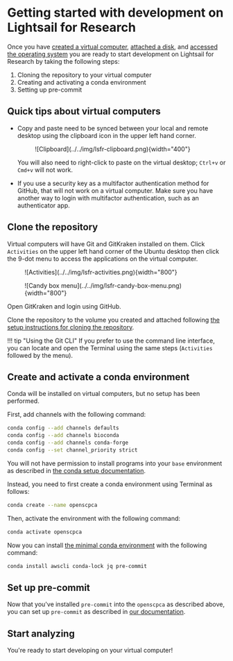 # Getting started with development on Lightsail for Research

Once you have [created a virtual computer](creating-vcs.md), [attached a disk](working-with-volumes.md), and [accessed the operating system](creating-vcs.md#how-to-access-a-virtual-computer) you are ready to start development on Lightsail for Research by taking the following steps:

1. Cloning the repository to your virtual computer
2. Creating and activating a conda environment
3. Setting up pre-commit

## Quick tips about virtual computers

- Copy and paste need to be synced between your local and remote desktop using the clipboard icon in the upper left hand corner.

    <figure markdown="span">
        ![Clipboard](../../img/lsfr-clipboard.png){width="400"}
    </figure>

    You will also need to right-click to paste on the virtual desktop; `Ctrl+v` or `Cmd+v` will not work.

- If you use a security key as a multifactor authentication method for GitHub, that will not work on a virtual computer.
Make sure you have another way to login with multifactor authentication, such as an authenticator app.

## Clone the repository

Virtual computers will have Git and GitKraken installed on them.
Click `Activities` on the upper left hand corner of the Ubuntu desktop then click the 9-dot menu to access the applications on the virtual computer.

<figure markdown="span">
    ![Activities](../../img/lsfr-activities.png){width="800"}
</figure>

<figure markdown="span">
    ![Candy box menu](../../img/lsfr-candy-box-menu.png){width="800"}
</figure>

Open GitKraken and login using GitHub.

Clone the repository to the volume you created and attached following [the setup instructions for cloning the repository](../../technical-setup/clone-the-repo.md#clone-your-forked-repository).

!!! tip "Using the Git CLI"
    If you prefer to use the command line interface, you can locate and open the Terminal using the same steps (`Activities` followed by the menu).

## Create and activate a conda environment

Conda will be installed on virtual computers, but no setup has been performed.

First, add channels with the following command:

```sh
conda config --add channels defaults
conda config --add channels bioconda
conda config --add channels conda-forge
conda config --set channel_priority strict
```


You will not have permission to install programs into your `base` environment as described in [the conda setup documentation](../../technical-setup/environment-setup/setup-conda.md).

Instead, you need to first create a conda environment using Terminal as follows:

```sh
conda create --name openscpca
```

Then, activate the environment with the following command:

```sh
conda activate openscpca
```

Now you can install [the minimal conda environment](../../technical-setup/environment-setup/setup-conda.md#set-up-conda) with the following command:

```sh
conda install awscli conda-lock jq pre-commit
```

## Set up pre-commit

Now that you've installed `pre-commit` into the `openscpca` as described above, you can set up `pre-commit` as described in [our documentation](../../technical-setup/environment-setup/setup-precommit.md#set-up-pre-commit).

## Start analyzing

You're ready to start developing on your virtual computer!
